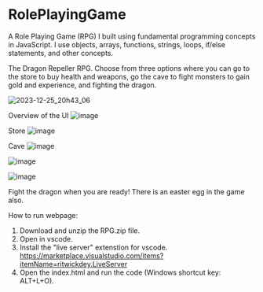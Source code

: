 # RolePlayingGame
A Role Playing Game (RPG) I built using fundamental programming concepts in JavaScript. I use objects, arrays, functions, strings, loops, if/else statements, and other concepts. 

The Dragon Repeller RPG. Choose from three options where you can go to the store to buy health and weapons, go the cave to fight monsters to gain gold and experience, and fighting the dragon. 

![2023-12-25_20h43_06](https://github.com/kylehraja/RolePlayingGame/assets/140476247/ac9bb72a-b6c5-42c7-8bb6-3541d2ee1d1a)

Overview of the UI
![image](https://github.com/kylehraja/RolePlayingGame/assets/140476247/b93ddabc-c3cd-43a9-a903-b4588aa62176)

Store
![image](https://github.com/kylehraja/RolePlayingGame/assets/140476247/e129261f-9916-4d9b-a4ee-5b28059c131e)

Cave
![image](https://github.com/kylehraja/RolePlayingGame/assets/140476247/ad490e71-6f83-4c86-b3bd-d50da169ed1c)

![image](https://github.com/kylehraja/RolePlayingGame/assets/140476247/5811330e-62d1-47f3-a4b3-d777cb47a557)

![image](https://github.com/kylehraja/RolePlayingGame/assets/140476247/16e76147-242f-42d6-9ef9-b6e104205d70)

Fight the dragon when you are ready! There is an easter egg in the game also.


How to run webpage:

1) Download and unzip the RPG.zip file.
2) Open in vscode.
3) Install the "live server" extenstion for vscode. https://marketplace.visualstudio.com/items?itemName=ritwickdey.LiveServer
4) Open the index.html and run the code (Windows shortcut key: ALT+L+O).


